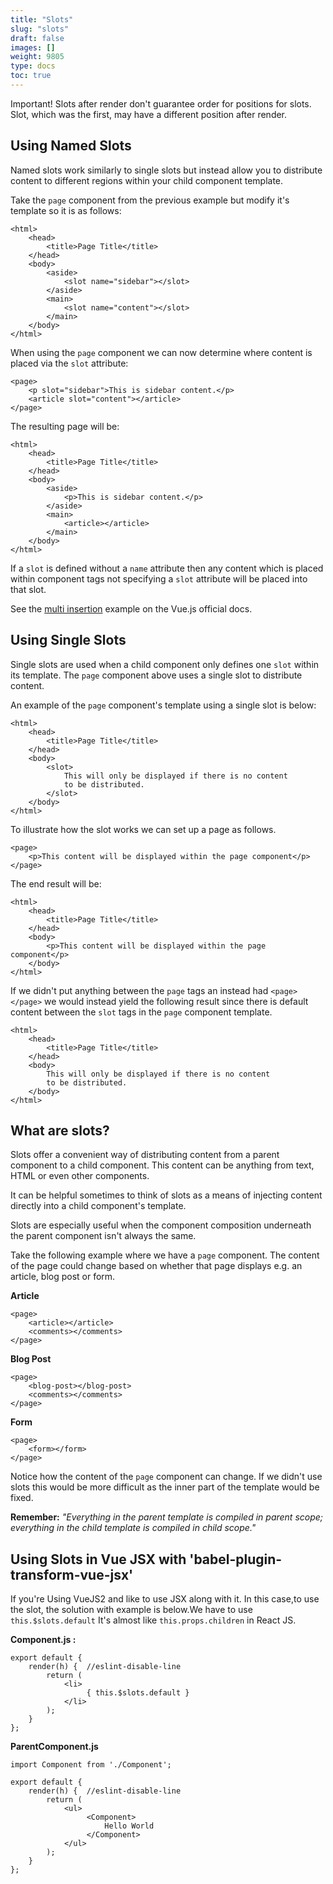 ```yaml
---
title: "Slots"
slug: "slots"
draft: false
images: []
weight: 9805
type: docs
toc: true
---
```


Important! Slots after render don't guarantee order for positions for slots. Slot, which was the first, may have a different position after render.

## Using Named Slots
Named slots work similarly to single slots but instead allow you to distribute content to different regions within your child component template.

Take the `page` component from the previous example but modify it's template so it is as follows:

    <html>
        <head>
            <title>Page Title</title>
        </head>
        <body>
            <aside>
                <slot name="sidebar"></slot>
            </aside>
            <main>
                <slot name="content"></slot>
            </main>
        </body>
    </html>

When using the `page` component we can now determine where content is placed via the `slot` attribute:

    <page>
        <p slot="sidebar">This is sidebar content.</p>
        <article slot="content"></article>
    </page>

The resulting page will be:

    <html>
        <head>
            <title>Page Title</title>
        </head>
        <body>
            <aside>
                <p>This is sidebar content.</p>
            </aside>
            <main>
                <article></article>
            </main>
        </body>
    </html>

If a `slot` is defined without a `name` attribute then any content which is placed within component tags not specifying a `slot` attribute will be placed into that slot.

See the [multi insertion](https://vuejs.org/guide/components.html#Named-Slots) example on the Vue.js official docs.

## Using Single Slots
Single slots are used when a child component only defines one `slot` within its template. The `page` component above uses a single slot to distribute content.

An example of the `page` component's template using a single slot is below:

    <html>
        <head>
            <title>Page Title</title>
        </head>
        <body>
            <slot>
                This will only be displayed if there is no content
                to be distributed.
            </slot>
        </body>
    </html>

To illustrate how the slot works we can set up a page as follows.

    <page>
        <p>This content will be displayed within the page component</p>
    </page>

The end result will be:

    <html>
        <head>
            <title>Page Title</title>
        </head>
        <body>
            <p>This content will be displayed within the page component</p>
        </body>
    </html>
    
If we didn't put anything between the `page` tags an instead had `<page></page>` we would instead yield the following result since there is default content between the `slot` tags in the `page` component template.

    <html>
        <head>
            <title>Page Title</title>
        </head>
        <body>
            This will only be displayed if there is no content
            to be distributed.
        </body>
    </html>

## What are slots?
Slots offer a convenient way of distributing content from a parent component to a child component. This content can be anything from text, HTML or even other components.

It can be helpful sometimes to think of slots as a means of injecting content directly into a child component's template.

Slots are especially useful when the component composition underneath the parent component isn't always the same.

Take the following example where we have a `page` component. The content of the page could change based on whether that page displays e.g. an article, blog post or form.

**Article**

    <page>
        <article></article>
        <comments></comments>
    </page>

**Blog Post**

    <page>
        <blog-post></blog-post>
        <comments></comments>
    </page>

**Form**

    <page>
        <form></form>
    </page>

Notice how the content of the `page` component can change. If we didn't use slots this would be more difficult as the inner part of the template would be fixed.

**Remember:** *"Everything in the parent template is compiled in parent scope; everything in the child template is compiled in child scope."*

## Using Slots in Vue JSX with 'babel-plugin-transform-vue-jsx'
If you're Using VueJS2 and like to use JSX along with it. In this case,to use the slot, the solution with example is below.We have to use `this.$slots.default` It's almost like `this.props.children` in React JS.

**Component.js :**
    
    export default {
        render(h) {  //eslint-disable-line
            return (
                <li>
                     { this.$slots.default }
                </li>
            );
        }
    };

**ParentComponent.js**
    
    import Component from './Component';

    export default {
        render(h) {  //eslint-disable-line
            return (
                <ul>
                     <Component>
                         Hello World
                     </Component>
                </ul>
            );
        }
    };


